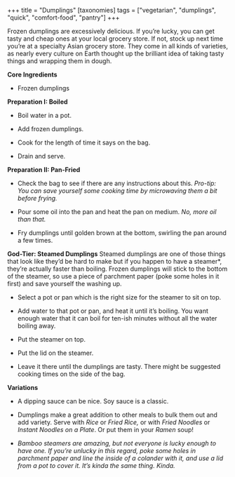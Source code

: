+++
title = "Dumplings"
[taxonomies]
tags = ["vegetarian", "dumplings", "quick", "comfort-food", "pantry"]
+++

Frozen dumplings are excessively delicious. If you’re lucky, you can get
tasty and cheap ones at your local grocery store. If not, stock up next time
you’re at a specialty Asian grocery store. They come in all kinds of varieties,
as nearly every culture on Earth thought up the brilliant idea of taking tasty
things and wrapping them in dough.

**Core Ingredients**
- Frozen dumplings

**Preparation I: Boiled**
- Boil water in a pot.

- Add frozen dumplings.

- Cook for the length of time it says on the bag.

- Drain and serve.

**Preparation II: Pan-Fried**
- Check the bag to see if there are any instructions about this. _Pro-tip: You
can save yourself some cooking time by microwaving them a bit before frying._

- Pour some oil into the pan and heat the pan on medium. _No, more oil than
that._

- Fry dumplings until golden brown at the bottom, swirling the pan
around a few times.



**God-Tier: Steamed Dumplings**
Steamed dumplings are one of those things that look like they’d be hard
to make but if you happen to have a steamer*, they’re actually faster than
boiling. Frozen dumplings will stick to the bottom of the steamer, so use a
piece of parchment paper (poke some holes in it first) and save yourself the
washing up.

- Select a pot or pan which is the right size for the steamer to sit on top.

- Add water to that pot or pan, and heat it until it’s boiling. You want
enough water that it can boil for ten-ish minutes without all the water
boiling away.

- Put the steamer on top.

- Put the lid on the steamer.

- Leave it there until the dumplings are tasty. There might be suggested
cooking times on the side of the bag.

**Variations**
- A dipping sauce can be nice. Soy sauce is a classic.

- Dumplings make a great addition to other meals to bulk them out and
add variety. Serve with _Rice_ or _Fried Rice,_ or with _Fried Noodles_ or _Instant
Noodles on a Plate_. Or put them in your _Ramen_ soup!

* _Bamboo steamers are amazing, but not everyone is lucky enough to have one. If
you’re unlucky in this regard, poke some holes in parchment paper and line the inside
of a colander with it, and use a lid from a pot to cover it. It’s kinda the same thing.
Kinda._